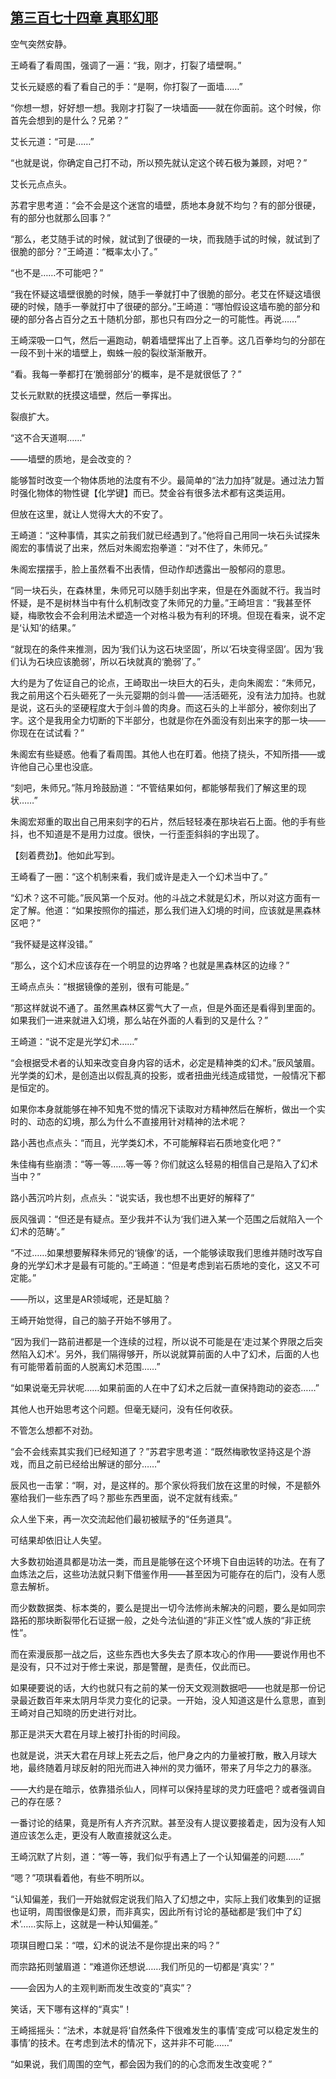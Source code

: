 ## [第三百七十四章 真耶幻耶](https://www.xxbiquge.com/11_11207/9192357.html)


  空气突然安静。

  王崎看了看周围，强调了一遍：“我，刚才，打裂了墙壁啊。”

  艾长元疑惑的看了看自己的手：“是啊，你打裂了一面墙……”

  “你想一想，好好想一想。我刚才打裂了一块墙面——就在你面前。这个时候，你首先会想到的是什么？兄弟？”

  艾长元道：“可是……”

  “也就是说，你确定自己打不动，所以预先就认定这个砖石极为兼顾，对吧？”

  艾长元点点头。

  苏君宇思考道：“会不会是这个迷宫的墙壁，质地本身就不均匀？有的部分很硬，有的部分也就那么回事？”

  “那么，老艾随手试的时候，就试到了很硬的一块，而我随手试的时候，就试到了很脆的部分？”王崎道：“概率太小了。”

  “也不是……不可能吧？”

  “我在怀疑这墙壁很脆的时候，随手一拳就打中了很脆的部分。老艾在怀疑这墙很硬的时候，随手一拳就打中了很硬的部分。”王崎道：“哪怕假设这墙布脆的部分和硬的部分各占百分之五十随机分部，那也只有四分之一的可能性。再说……”

  王崎深吸一口气，然后一遍跑动，朝着墙壁挥出了上百拳。这几百拳均匀的分部在一段不到十米的墙壁上，蜘蛛一般的裂纹渐渐散开。

  “看。我每一拳都打在‘脆弱部分’的概率，是不是就很低了？”

  艾长元默默的抚摸这墙壁，然后一拳挥出。

  裂痕扩大。

  “这不合天道啊……”

  ——墙壁的质地，是会改变的？

  能够暂时改变一个物体质地的法度有不少。最简单的“法力加持”就是。通过法力暂时强化物体的物性键【化学键】而已。焚金谷有很多法术都有这类运用。

  但放在这里，就让人觉得大大的不安了。

  王崎道：“这种事情，其实之前我们就已经遇到了。”他将自己用同一块石头试探朱阁宏的事情说了出来，然后对朱阁宏抱拳道：“对不住了，朱师兄。”

  朱阁宏摆摆手，脸上虽然看不出表情，但动作却透露出一股郁闷的意思。

  “同一块石头，在森林里，朱师兄可以随手刻出字来，但是在外面就不行。我当时怀疑，是不是树林当中有什么机制改变了朱师兄的力量。”王崎坦言：“我甚至怀疑，梅歌牧会不会利用法术塑造一个对格斗极为有利的环境。但现在看来，说不定是‘认知’的结果。”

  “就现在的条件来推测，因为‘我们认为这石块坚固’，所以‘石块变得坚固’。因为‘我们认为石块应该脆弱’，所以石块就真的‘脆弱’了。”

  大约是为了佐证自己的论点，王崎取出一块巨大的石头，走向朱阁宏：“朱师兄，我之前用这个石头砸死了一头元婴期的剑斗兽——活活砸死，没有法力加持。也就是说，这石头的坚硬程度大于剑斗兽的肉身。而这石头的上半部分，被你刻出了字。这个是我用全力切断的下半部分，也就是你在外面没有刻出来字的那一块——你现在在试试看？”

  朱阁宏有些疑惑。他看了看周围。其他人也在盯着。他挠了挠头，不知所措——或许他自己心里也没底。

  “刻吧，朱师兄。”陈月玲鼓励道：“不管结果如何，都能够帮我们了解这里的现状……”

  朱阁宏郑重的取出自己用来刻字的石片，然后轻轻凑在那块岩石上面。他的手有些抖，也不知道是不是用力过度。很快，一行歪歪斜斜的字出现了。

  【刻着费劲】。他如此写到。

  王崎看了一圈：“这个机制来看，我们或许是走入一个幻术当中了。”

  “幻术？这不可能。”辰风第一个反对。他的斗战之术就是幻术，所以对这方面有一定了解。他道：“如果按照你的描述，那么我们进入幻境的时间，应该就是黑森林区吧？”

  “我怀疑是这样没错。”

  “那么，这个幻术应该存在一个明显的边界咯？也就是黑森林区的边缘？”

  王崎点点头：“根据镜像的差别，很有可能是。”

  “那这样就说不通了。虽然黑森林区雾气大了一点，但是外面还是看得到里面的。如果我们一进来就进入幻境，那么站在外面的人看到的又是什么？”

  王崎道：“说不定是光学幻术……”

  “会根据受术者的认知来改变自身内容的话术，必定是精神类的幻术。”辰风皱眉。光学类的幻术，是创造出以假乱真的投影，或者扭曲光线造成错觉，一般情况下都是恒定的。

  如果你本身就能够在神不知鬼不觉的情况下读取对方精神然后在解析，做出一个实时的、动态的幻境，那么为什么不直接用针对精神的法术呢？

  路小茜也点点头：“而且，光学类幻术，不可能解释岩石质地变化吧？”

  朱佳梅有些崩溃：“等一等……等一等？你们就这么轻易的相信自己是陷入了幻术当中？”

  路小茜沉吟片刻，点点头：“说实话，我也想不出更好的解释了”

  辰风强调：“但还是有疑点。至少我并不认为‘我们进入某一个范围之后就陷入一个幻术的范畴’。”

  “不过……如果想要解释朱师兄的‘镜像’的话，一个能够读取我们思维并随时改写自身的光学幻术才是最有可能的。”王崎道：“但是考虑到岩石质地的变化，这又不可定能。”

  ——所以，这里是AR领域呢，还是缸脑？

  王崎开始觉得，自己的脑子开始不够用了。

  “因为我们一路前进都是一个连续的过程，所以说不可能是在‘走过某个界限之后突然陷入幻术’。另外，我们隔得够开，所以说就算前面的人中了幻术，后面的人也有可能带着前面的人脱离幻术范围……”

  “如果说毫无异状呢……如果前面的人在中了幻术之后就一直保持跑动的姿态……”

  其他人也开始思考这个问题。但毫无疑问，没有任何收获。

  不管怎么想都不对劲。

  “会不会线索其实我们已经知道了？”苏君宇思考道：“既然梅歌牧坚持这是个游戏，而且之前已经给出解谜的部分……”

  辰风也一击掌：“啊，对，是这样的。那个家伙将我们放在这里的时候，不是额外塞给我们一些东西了吗？那些东西里面，说不定就有线索。”

  众人坐下来，再一次交流起他们最初被赋予的“任务道具”。

  可结果却依旧让人失望。

  大多数初始道具都是功法一类，而且是能够在这个环境下自由运转的功法。在有了血炼法之后，这些功法就只剩下借鉴作用——甚至因为可能存在的后门，没有人愿意去解析。

  而少数数据类、标本类的，要么是提出一切今法修尚未解决的问题，要么是如同宗路拓的那块断裂带化石证据一般，之处今法仙道的“非正义性”或人族的“非正统性”。

  而在索漫辰那一战之后，这些东西也大多失去了原本攻心的作用——要说作用也不是没有，只不过对于修士来说，那是警醒，是责任，仅此而已。

  如果硬要说的话，大约也就只有之前的某一份天文观测数据吧——也就是那一份记录最近数百年来太阴月华灵力变化的记录。一开始，没人知道这是什么意思，直到王崎对自己知晓的历史进行对比。

  那正是洪天大君在月球上被打扑街的时间段。

  也就是说，洪天大君在月球上死去之后，他尸身之内的力量被打散，散入月球大地，最终随着月球反射的阳光而进入神州的灵力循环，带来了月华之力的暴涨。

  ——大约是在暗示，依靠猎杀仙人，同样可以保持星球的灵力旺盛吧？或者强调自己的存在感？

  一番讨论的结果，竟是所有人齐齐沉默。甚至没有人提议要接着走，因为没有人知道应该怎么走，更没有人敢直接就这么走。

  王崎沉默了片刻，道：“等一等，我们似乎有遇上了一个认知偏差的问题……”

  “嗯？”项琪看着他，有些不明所以。

  “认知偏差，我们一开始就假定说我们陷入了幻想之中，实际上我们收集到的证据也证明，周围很像是幻景，而非真实，因此所有讨论的基础都是‘我们中了幻术’……实际上，这就是一种认知偏差。”

  项琪目瞪口呆：“喂，幻术的说法不是你提出来的吗？”

  而宗路拓则皱眉道：“难道你还想说……我们所见的一切都是‘真实’？”

  ——会因为人的主观判断而发生改变的“真实”？

  笑话，天下哪有这样的“真实”！

  王崎摇摇头：“法术，本就是将‘自然条件下很难发生的事情’变成‘可以稳定发生的事情’的技术。在考虑到法术的情况下，这并非不可能……”

  “如果说，我们周围的空气，都会因为我们的的心念而发生改变呢？”

